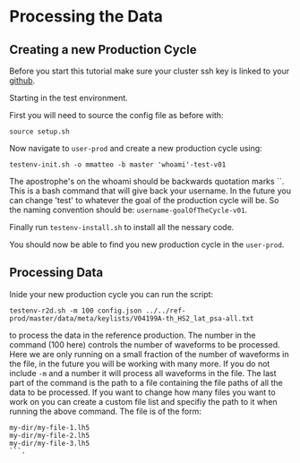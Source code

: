 # Processing the Data

## Creating a new Production Cycle

Before you start this tutorial make sure your cluster ssh key is linked to your [github](https://github.com/mmatteo/legend-analysis-tutorials/tree/main/testing-enviroment/01-ssh-tricks#adding-keys-to-github).

Starting in the test environment.

First you will need to source the config file as before with:

```console 
source setup.sh
```

Now navigate to `user-prod` and create a new production cycle using:

```console
testenv-init.sh -o mmatteo -b master 'whoami'-test-v01
```

The apostrophe's on the whoami should be backwards quotation marks ``. 
This is a bash command that will give back your username. In the future you can change 'test' to whatever the goal of the production cycle will be. So the naming convention should be: `username-goalOfTheCycle-v01`.

Finally run `testenv-install.sh` to install all the nessary code.

You should now be able to find you new production cycle in the `user-prod`.

## Processing Data

Inide your new production cycle you can run the script:

```console
testenv-r2d.sh -m 100 config.json ../../ref-prod/master/data/meta/keylists/V04199A-th_HS2_lat_psa-all.txt
```

to process the data in the reference production.
The number in the command (100 here) controls the number of waveforms to be processed. Here we are only running on a small fraction of the number of waveforms in the file, in the future you will be working with many more. If you do not include `-m` and a number it will process all waveforms in the file.
The last part of the command is the path to a file containing the file paths of all the data to be processed. If you want to change how many files you want to work on you can create a custom file list and specifiy the path to it when running the above command. The file is of the form:
```console
my-dir/my-file-1.lh5
my-dir/my-file-2.lh5
my-dir/my-file-3.lh5
```.
